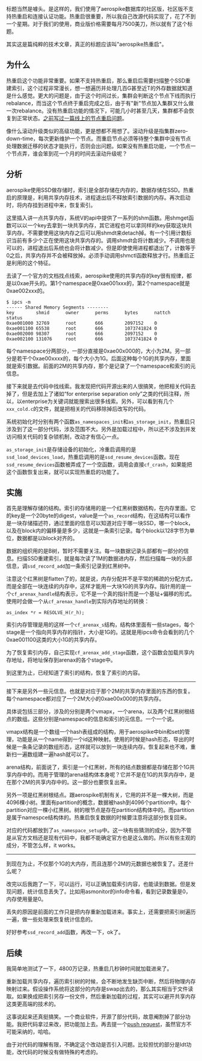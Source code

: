 标题当然是噱头。是这样的，我们使用了aerospike数据库的社区版，社区版不支持热重启和连接认证功能。热重启很重要，所以我自己改源代码实现了，花了不到一个星期。对于我们的使用，商业版价格需要每月7500美刀，所以就有了这个标题。

其实这是篇纯粹的技术文章，真正的标题应该叫"aerospike热重启"。

## 为什么

热重启这个功能非常重要。如果不支持热重启，那么重启后需要扫描整个SSD重建索引，这个过程非常漫长，想一想遍历并处理几百G甚至近T的外存数据就知道是什么感觉。更大的问题是，由于这个时间过长，集群会判断这个节点下线而执行rebalance，而当这个节点终于重启完成之后，由于有"新"节点加入集群又什么做一次rebalance。没有热重启功能的情况下，可能几小时甚至几天，集群都不会恢复到正常状态。[之前写过一篇线上的节点重启问题](./aerospike-node-restart.md)。

像什么滚动升级类似的高级功能，更是想都不用想了。滚动升级是指集群zero-down-time，每次更新维护一个节点。而重启节点必须等待整个集群中没有节点处理数据迁移的状态才能执行，否则会出问题。如果没有热重启功能，一个节点一个节点弄，谁会笨到花一个月的时间去滚动升级呢？

## 分析

aerospike使用SSD做存储时，索引是全部存储在内存的，数据存储在SSD。热重启的原理是，利用共享内存技术，进程退出后不释放索引数据的内存。再次启动时，将内存挂到进程中来，恢复索引。

这里插入讲一点共享内存，系统V的api中提供了一系列的shm函数。用shmget函数可以以一个key去拿到一块共享内存，其它进程也可以拿同样的key获取这块共享内存。不需要使用这块内存之后可以用shmdt来detach掉。有一个引用计数标识当前有多少个正在使用这块共享内存的。调用shmdt会将计数减少。不调用也是可以的，进程退出后系统也会将计数减少。但是即使使用进程都退出了，计数等于0之后，共享内存并不会被释放掉。必须手动调用shmctl函数释放才行。热重启正是利用的这个特征。

去读了一个官方的文档找点线索，aerospike使用的共享内存的key很有规律，都是以0xae开头的。第1个namespace是0xae001xxx的，第2个namespace就是0xae002xxx的。

	$ ipcs -m
	------ Shared Memory Segments --------
	key        shmid      owner      perms      bytes      nattch     status      
	0xae001000 32769      root       666        2097152    0                       
	0xae001100 65538      root       666        1073741824 0                       
	0xae002000 98307      root       666        2097152    0                       
	0xae002100 131076     root       666        1073741824 0

每个namespace分两部分，一部分直接是0xae00x000的，大小为2M。另一部分是若干个0xae00xxxx的，每个大小为1G。后面这种每个1G的共享内存，里面就是索引数据。前面的2M的共享内存，那个是记录了一个namespace和索引的元信息。

接下来就是去代码中找线索。我发现把代码开源出来的人很搞笑，他把相关代码去掉了，但是去加上了诸如“for enterprise separation only”之类的代码注释，所以，以enterprise为关键词就能搜索出很多线索。另外，可以看到有几个`xxx_cold.c`的文件，就是把相关的代码移除掉后改写的代码。

系统初始化时分别有两个函数`as_namespaces_init`和`as_storage_init`，热重启只涉及到了这一部分代码，涉及范围不大。另外是加载过程中，所以还不涉及到并发访问相关代码的复杂锁机制，改动才有信心一点。

`as_storage_init`是存储设备的初始化，冷重启调用的是`ssd_load_devices_load`，热重启调用的是`ssd_resume_devices`函数。现在`ssd_resume_devices`函数被弄成了一个空函数，调用会直接`cf_crash`，如果能把这个函数恢复出来，就可以实现热重启的功能了。

## 实施

首先是理解存储的结构。索引的存储用的是一个红黑树数据结构，在内存里面。它的key是一个20byte的digest，value是一个`as_record`结构，在这结构可以看作是一块存储描述符，通过里面的信息可以知道对应于哪一块SSD，哪一个block，以及在block内的偏移量是多少，这就是一条索引记录。每个block以128字节为单位，数据都是以block对齐的。

数据的组织用的是B树，暂时不需要关注。每一块数据记录头部都有一部分的信息。扫描SSD重建索引，就是每次读了1M的数据进内存，然后扫描每一块的头部信息，调`ssd_record_add`加一条索引记录到红黑树中。

注意这个红黑树是flatten了的，就是说，内存分配并不是平常的稀疏的分配方式，而是全部在一块连续的内存中，这样才能用一大块1G的共享内存。指针用的是一个`cf_arenax_handle`结构表示，它不是一个真的指针而是一个基址+偏移的形式。使用时会做一个从`cf_arenax_handle`到实际内存地址的转换：

	as_index *r = RESOLVE_H(r_h);

索引内存管理是用的这样一个`cf_arenax_s`结构，结构体里面有一些stages，每个stage是一个指向共享内存的指针，大小是1G的。这就是用ipcs命令会看到的几个0xae001100这类的大小1G的共享内存。

为了恢复索引内存，自己实现`cf_arenax_add_stage`函数，这个函数会加载共享内存地址，将地址保存到arenax的各个stage中。

到这里为止，已经知道了索引的结构，恢复了索引的内容。

------

接下来是另外一些元信息。也就是对应于那个2M的共享内存里面的东西的恢复。每个namespace都对应了一个2M大小的0xae00x000的共享内存。

具体说包括三部分，涉及的分别是两个vmapx，一个arena，以及两个红黑树根结点的数组。这些分别是namespace的信息和索引的元信息。一个一个说。

vmapx结构是一个数组一个hash表组成的结构，用于aerospike中bin和set的管理，功能是从一个name得到一个id这种映射。使用的时候是hash形态，导出的时候是一条条记录的数组形态，这样就可以放到一块连续内存。恢复起来也不难，重新扫一遍数组建一遍hash就可以了。

arena结构，前面说了，索引是一个红黑树，所有的结点数据都是存储在那个1G共享内存中的。而用于管理的arena结构体本身呢？它并不是在1G的共享内存中，是在那个2M的共享内存中的。这一部分也要恢复出来。

另外一项是红黑树根结点。跟aerospike机制有关，它用的并不是一棵大树，而是4096棵小树。里面有partition的概念，数据被hash到4096个partition中。每个partition对应一棵小红黑树。树的根节点是存在partition结构体中的。而partition是属于namespce结构体的。热重启恢复数据的时候要注意将这部分恢复回来。

对应的代码都放到了`as_namespace_setup`中。这一块有些猜测的成分，因为不管是从官方文档还是现有代码中，我都不能确定官方也是这么做的。所以有些主观的成分，不管怎么样，it works。

------

到现在为止，不仅那个1G的大内存，而且连那个2M的元数据也被恢复了。还差什么呢？

改完以后我跑了一下，可以运行，可以正确加载索引内容，也能读到数据。但是发现问题，统计信息丢失了。比如用asmonitor的info命令看，看到记录数量是0，内存使用量是0。

丢失的原因是前面的工作只是把内存重新加载进来。事实上，还需要把索引树遍历一遍，做一些处理来恢复统计信息的。

好好参考`ssd_record_add`函数，再改一下，ok了。

## 后续

我简单地测试了一下，4800万记录，热重启几秒钟时间就加载进来了。

重新加载共享内存，遍历索引树的时候，会不断地发生缺页中断，然后将物理内存映射过来。假设操作系统将这部分的内存是swap出去的，那么其实相当于文件读取。如果换成把索引另存一份文件，然后重新加载的过程，其实可以避开共享内存这类更高端的技术的。

这事说起来还真挺搞笑。一个商业软件，开源了部分代码，故意阉割掉了部分功能。我把代码拿过来改，把功能加上去。再去提一个[push request](https://github.com/aerospike/aerospike-server/pull/36)，虽然官方不可能采纳的，哈哈。

由于对代码的理解有限，不确定这个改动是否引入问题。比较担忧的部分是ldt功能，改代码的时候没有做特殊的考虑的。
